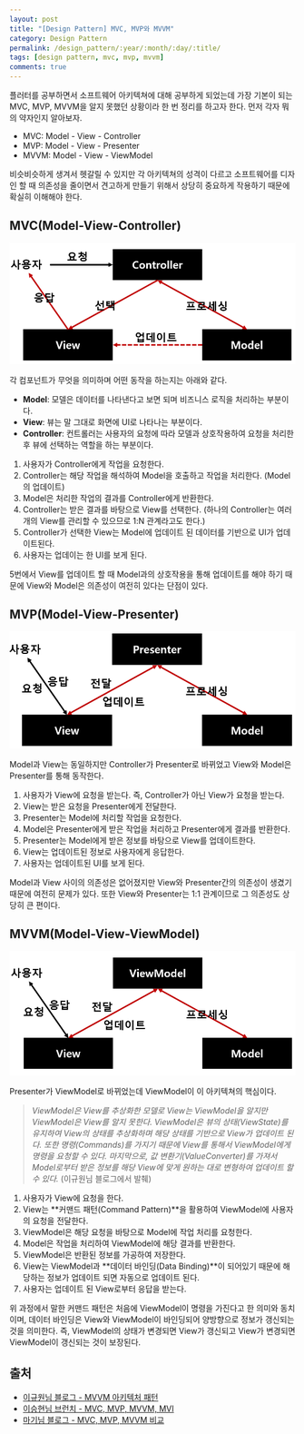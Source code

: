 ```yaml
---
layout: post
title: "[Design Pattern] MVC, MVP와 MVVM"
category: Design Pattern
permalink: /design_pattern/:year/:month/:day/:title/
tags: [design pattern, mvc, mvp, mvvm]
comments: true
---
```


플러터를 공부하면서 소프트웨어 아키텍쳐에 대해 공부하게 되었는데 가장 기본이 되는 MVC, MVP, MVVM을 알지 못했던 상황이라 한 번 정리를 하고자 한다. 먼저 각자 뭐의 약자인지 알아보자.

* MVC: Model - View - Controller
* MVP: Model - View - Presenter
* MVVM: Model - View - ViewModel

비슷비슷하게 생겨서 헷갈릴 수 있지만 각 아키텍쳐의 성격이 다르고 소프트웨어를 디자인 할 때 의존성을 줄이면서 견고하게 만들기 위해서 상당히 중요하게 작용하기 때문에 확실히 이해해야 한다.

## MVC(Model-View-Controller)

<img src="../../assets/post-img/design pattern/mvc.png" width="600px">

각 컴포넌트가 무엇을 의미하며 어떤 동작을 하는지는 아래와 같다.

* **Model**: 모델은 데이터를 나타낸다고 보면 되며 비즈니스 로직을 처리하는 부분이다.
* **View**: 뷰는 말 그대로 화면에 UI로 나타나는 부분이다.
* **Controller**: 컨트롤러는 사용자의 요청에 따라 모델과 상호작용하여 요청을 처리한 후 뷰에 선택하는 역할을 하는 부분이다.

1. 사용자가 Controller에게 작업을 요청한다.
2. Controller는 해당 작업을 해석하여 Model을 호출하고 작업을 처리한다. (Model의 업데이트)
3. Model은 처리한 작업의 결과를 Controller에게 반환한다.
4. Controller는 받은 결과를 바탕으로 View를 선택한다. (하나의 Controller는 여러개의 View를 관리할 수 있으므로 1:N 관계라고도 한다.)
5. Controller가 선택한 View는 Model에 업데이트 된 데이터를 기반으로 UI가 업데이트된다.
6. 사용자는 업데이는 한 UI를 보게 된다.

5번에서 View를 업데이트 할 때 Model과의 상호작용을 통해 업데이트를 해야 하기 때문에 View와 Model은 의존성이 여전히 있다는 단점이 있다.

## MVP(Model-View-Presenter)

<img src="../../assets/post-img/design pattern/mvp.png" width="600px">

Model과 View는 동일하지만 Controller가 Presenter로 바뀌었고 View와 Model은 Presenter를 통해 동작한다.

1. 사용자가 View에 요청을 받는다. 즉, Controller가 아닌 View가 요청을 받는다.
2. View는 받은 요청을 Presenter에게 전달한다.
3. Presenter는 Model에 처리할 작업을 요청한다.
4. Model은 Presenter에게 받은 작업을 처리하고 Presenter에게 결과를 반환한다.
5. Presenter는 Model에게 받은 정보를 바탕으로 View를 업데이트한다.
6. View는 업데이트된 정보로 사용자에게 응답한다.
7. 사용자는 업데이트된 UI를 보게 된다.

Model과 View 사이의 의존성은 없어졌지만 View와 Presenter간의 의존성이 생겼기 때문에 여전히 문제가 있다. 또한 View와 Presenter는 1:1 관계이므로 그 의존성도 상당히 큰 편이다.

## MVVM(Model-View-ViewModel)

<img src="../../assets/post-img/design pattern/mvvm.png" width="600px">

Presenter가 ViewModel로 바뀌었는데 ViewModel이 이 아키텍쳐의 핵심이다. 

> *ViewModel은 View를 추상화한 모델로 View는 ViewModel을 알지만 ViewModel은 View를 알지 못한다. ViewModel은 뷰의 상태(ViewState)를 유지하여 View의 상태를 추상화하며 해당 상태를 기반으로 View가 업데이트 된다. 또한 명령(Commands)를 가지기 때문에 View를 통해서 ViewModel에게 명령을 요청할 수 있다. 마지막으로, 값 변환기(ValueConverter)를 가져서 Model로부터 받은 정보를 해당 View에 맞게 원하는 대로 변형하여 업데이트 할 수 있다.* (이규원님 블로그에서 발췌)

1. 사용자가 View에 요청을 한다.
2. View는 **커맨드 패턴(Command Pattern)**을 활용하여 ViewModel에 사용자의 요청을 전달한다.
3. ViewModel은 해당 요청을 바탕으로 Model에 작업 처리를 요청한다.
4. Model은 작업을 처리하여 ViewModel에 해당 결과를 반환한다.
5. ViewModel은 반환된 정보를 가공하여 저장한다.
6. View는 ViewModel과 **데이터 바인딩(Data Binding)**이 되어있기 때문에 해당하는 정보가 업데이트 되면 자동으로 업데이트 된다.
7. 사용자는 업데이트 된 View로부터 응답을 받는다.

위 과정에서 말한 커맨드 패턴은 처음에 ViewModel이 명령을 가진다고 한 의미와 동치이며, 데이터 바인딩은 View와 ViewModel이 바인딩되어 양방향으로 정보가 갱신되는 것을 의미한다. 즉, ViewModel의 상태가 변경되면 View가 갱신되고 View가 변경되면 ViewModel이 갱신되는 것이 보장된다.

## 출처

* [이규원님 블로그 - MVVM 아키텍처 패턴](https://justhackem.wordpress.com/2017/03/05/mvvm-architectural-pattern/)
* [이승현님 브런치 - MVC, MVP, MVVM, MVI](https://brunch.co.kr/@oemilk/113)
* [마기님 블로그 - MVC, MVP, MVVM 비교](https://magi82.github.io/android-mvc-mvp-mvvm/)